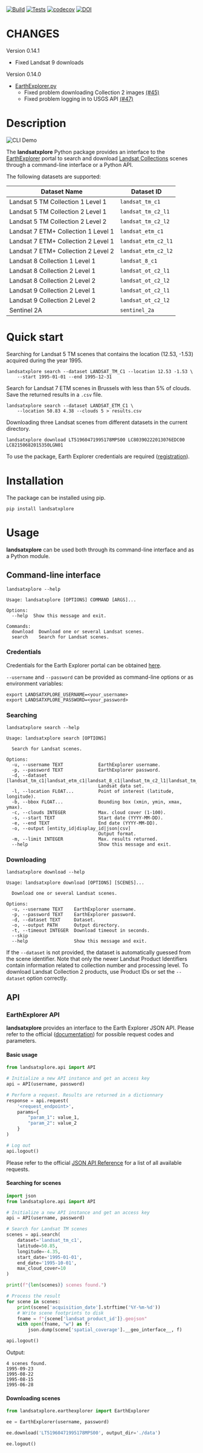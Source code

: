 [![Build](https://img.shields.io/github/workflow/status/yannforget/landsatxplore/Upload%20Python%20Package?label=build&logo=github)](https://github.com/yannforget/landsatxplore/actions/workflows/python-publish.yml)
[![Tests](https://img.shields.io/github/workflow/status/yannforget/landsatxplore/Run%20tests?label=tests&logo=github)](https://github.com/yannforget/landsatxplore/actions/workflows/run-tests.yml)
[![codecov](https://codecov.io/gh/yannforget/landsatxplore/branch/master/graph/badge.svg?token=NwVo09Edur)](https://codecov.io/gh/yannforget/landsatxplore)
[![DOI](https://zenodo.org/badge/DOI/10.5281/zenodo.1291422.svg)](https://zenodo.org/record/4543601)

# CHANGES

Version 0.14.1
- Fixed Landsat 9 downloads

Version 0.14.0

- [EarthExplorer.py](/landsatxplore_V2/earthexplorer.py)
    - Fixed problem downloading Collection 2 images [(#45)](https://github.com/yannforget/landsatxplore/issues/45)
    - Fixed problem logging in to USGS API [(#47)](https://github.com/yannforget/landsatxplore/issues/76)

# Description
![CLI Demo](https://raw.githubusercontent.com/yannforget/landsatxplore/master/demo.gif?s=0.5)

The **landsatxplore** Python package provides an interface to the [EarthExplorer](http://earthexplorer.usgs.gov/) portal to search and download [Landsat Collections](https://landsat.usgs.gov/landsat-collections) scenes through a command-line interface or a Python API.

The following datasets are supported:


| Dataset Name | Dataset ID |
|-|-|
| Landsat 5 TM Collection 1 Level 1 | `landsat_tm_c1` |
| Landsat 5 TM Collection 2 Level 1 | `landsat_tm_c2_l1` |
| Landsat 5 TM Collection 2 Level 2 | `landsat_tm_c2_l2` |
| Landsat 7 ETM+ Collection 1 Level 1 | `landsat_etm_c1` |
| Landsat 7 ETM+ Collection 2 Level 1 | `landsat_etm_c2_l1` |
| Landsat 7 ETM+ Collection 2 Level 2 | `landsat_etm_c2_l2` |
| Landsat 8 Collection 1 Level 1 | `landsat_8_c1` |
| Landsat 8 Collection 2 Level 1 | `landsat_ot_c2_l1` |
| Landsat 8 Collection 2 Level 2 | `landsat_ot_c2_l2` |
| Landsat 9 Collection 2 Level 1 | `landsat_ot_c2_l1` |
| Landsat 9 Collection 2 Level 2 | `landsat_ot_c2_l2` |
| Sentinel 2A | `sentinel_2a` |


# Quick start

Searching for Landsat 5 TM scenes that contains the location (12.53, -1.53) acquired during the year 1995.

```
landsatxplore search --dataset LANDSAT_TM_C1 --location 12.53 -1.53 \
    --start 1995-01-01 --end 1995-12-31
```

Search for Landsat 7 ETM scenes in Brussels with less than 5% of clouds. Save the returned results in a `.csv` file.

```
landsatxplore search --dataset LANDSAT_ETM_C1 \
    --location 50.83 4.38 --clouds 5 > results.csv
```

Downloading three Landsat scenes from different datasets in the current directory.

```
landsatxplore download LT51960471995178MPS00 LC80390222013076EDC00 LC82150682015350LGN01
```

To use the package, Earth Explorer credentials are required ([registration](https://ers.cr.usgs.gov/register)).

# Installation

The package can be installed using pip.

```
pip install landsatxplore
```

# Usage

**landsatxplore** can be used both through its command-line interface and as a Python module.

## Command-line interface

```
landsatxplore --help
```

```
Usage: landsatxplore [OPTIONS] COMMAND [ARGS]...

Options:
  --help  Show this message and exit.

Commands:
  download  Download one or several Landsat scenes.
  search    Search for Landsat scenes.
```

### Credentials

Credentials for the Earth Explorer portal can be obtained [here](https://ers.cr.usgs.gov/register/).

`--username` and `--password` can be provided as command-line options or as environment variables:

``` shell
export LANDSATXPLORE_USERNAME=<your_username>
export LANDSATXPLORE_PASSWORD=<your_password>
```

### Searching

```
landsatxplore search --help
```

```
Usage: landsatxplore search [OPTIONS]

  Search for Landsat scenes.

Options:
  -u, --username TEXT             EarthExplorer username.
  -p, --password TEXT             EarthExplorer password.
  -d, --dataset [landsat_tm_c1|landsat_etm_c1|landsat_8_c1|landsat_tm_c2_l1|landsat_tm_c2_l2|landsat_etm_c2_l1|landsat_etm_c2_l2|landsat_ot_c2_l1|landsat_ot_c2_l2|sentinel_2a]
                                  Landsat data set.
  -l, --location FLOAT...         Point of interest (latitude, longitude).
  -b, --bbox FLOAT...             Bounding box (xmin, ymin, xmax, ymax).
  -c, --clouds INTEGER            Max. cloud cover (1-100).
  -s, --start TEXT                Start date (YYYY-MM-DD).
  -e, --end TEXT                  End date (YYYY-MM-DD).
  -o, --output [entity_id|display_id|json|csv]
                                  Output format.
  -m, --limit INTEGER             Max. results returned.
  --help                          Show this message and exit.
```

### Downloading

```
landsatxplore download --help
```

```
Usage: landsatxplore download [OPTIONS] [SCENES]...

  Download one or several Landsat scenes.

Options:
  -u, --username TEXT    EarthExplorer username.
  -p, --password TEXT    EarthExplorer password.
  -d, --dataset TEXT     Dataset.
  -o, --output PATH      Output directory.
  -t, --timeout INTEGER  Download timeout in seconds.
  --skip
  --help                 Show this message and exit.
```

If the `--dataset` is not provided, the dataset is automatically guessed from the scene identifier. Note that only the newer Landsat Product Identifiers contain information related to collection number and processing level. To download Landsat Collection 2 products, use Product IDs or set the `--dataset` option correctly.


## API

### EarthExplorer API

**landsatxplore** provides an interface to the Earth Explorer JSON API. Please refer to the official ([documentation](https://earthexplorer.usgs.gov/inventory/documentation/json-api)) for possible request codes and parameters.

#### Basic usage

``` python
from landsatxplore.api import API

# Initialize a new API instance and get an access key
api = API(username, password)

# Perform a request. Results are returned in a dictionnary
response = api.request(
    '<request_endpoint>',
    params={
        "param_1": value_1,
        "param_2": value_2
    }
)

# Log out
api.logout()
```

Please refer to the official [JSON API Reference](https://m2m.cr.usgs.gov/api/docs/json/) for a list of all available requests.

#### Searching for scenes

``` python
import json
from landsatxplore.api import API

# Initialize a new API instance and get an access key
api = API(username, password)

# Search for Landsat TM scenes
scenes = api.search(
    dataset='landsat_tm_c1',
    latitude=50.85,
    longitude=-4.35,
    start_date='1995-01-01',
    end_date='1995-10-01',
    max_cloud_cover=10
)

print(f"{len(scenes)} scenes found.")

# Process the result
for scene in scenes:
    print(scene['acquisition_date'].strftime('%Y-%m-%d'))
    # Write scene footprints to disk
    fname = f"{scene['landsat_product_id']}.geojson"
    with open(fname, "w") as f:
        json.dump(scene['spatial_coverage'].__geo_interface__, f)

api.logout()
```

Output:

```
4 scenes found.
1995-09-23
1995-08-22
1995-08-15
1995-06-28
```

#### Downloading scenes

``` python
from landsatxplore.earthexplorer import EarthExplorer

ee = EarthExplorer(username, password)

ee.download('LT51960471995178MPS00', output_dir='./data')

ee.logout()
```
